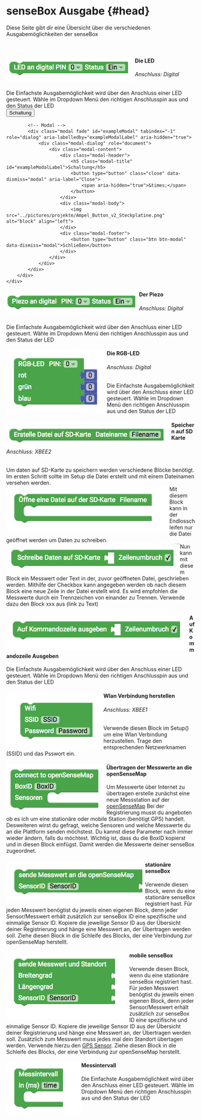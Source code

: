 # senseBox Ausgabe {#head}

<div class="description">Diese Seite gibt dir eine Übersicht über die verschiedenen Ausgabemöglichkeiten der senseBox
</div>
<div class="line">
    <br>
    <br>
</div>



<div class="container">
    <div class="row">
        <div class="col-md">
            <img src="../pictures/blocks/output/output-0.png" alt="block" align="left">
        </div>
        <div class="col-md">
            <h4>Die LED</h4>
            <h6>Anschluss: Digital</h6>
            Die Einfachste Ausgabemöglichkeit wird über den Anschluss einer LED gesteuert. Wähle im Dropdown Menü den richtigen Anschlusspin
            aus und den Status der LED
            <br>
            <!-- Button trigger modal -->
            <button type="button" class="btn-modal" data-toggle="modal" data-target="#exampleModal">
                Schaltung
            </button>

            <!-- Modal -->
            <div class="modal fade" id="exampleModal" tabindex="-1" role="dialog" aria-labelledby="exampleModalLabel" aria-hidden="true">
                <div class="modal-dialog" role="document">
                    <div class="modal-content">
                        <div class="modal-header">
                            <h5 class="modal-title" id="exampleModalLabel">Schaltung</h5>
                            <button type="button" class="close" data-dismiss="modal" aria-label="Close">
                                <span aria-hidden="true">&times;</span>
                            </button>
                        </div>
                        <div class="modal-body">
                            <img src="../pictures/projekte/Ampel_Button_v2_Steckplatine.png" alt="block" align="left">
                        </div>
                        <div class="modal-footer">
                            <button type="button" class="btn btn-modal" data-dismiss="modal">Schließen</button>
                        </div>
                    </div>
                </div>
            </div>
        </div>
    </div>
</div>

<div class="line"></div>

<div class="container">
    <div class="row">
        <div class="col-md">
            <img src="../pictures/blocks/output/output-1.png" alt="block" align="left">
        </div>
        <div class="col-md">
            <h4>Der Piezo</h4>
            <h6>Anschluss: Digital</h6>
            Die Einfachste Ausgabemöglichkeit wird über den Anschluss einer LED gesteuert. Wähle im Dropdown Menü den richtigen Anschlusspin
            aus und den Status der LED
        </div>
    </div>
</div>

<div class="line"></div>

<div class="container">
    <div class="row">
        <div class="col-md">
            <img src="../pictures/blocks/output/output-2.png" alt="block" align="left">
        </div>
        <div class="col-md">
            <h4>Die RGB-LED</h4>
            <h6>Anschluss: Digital</h6>
            Die Einfachste Ausgabemöglichkeit wird über den Anschluss einer LED gesteuert. Wähle im Dropdown Menü den richtigen Anschlusspin
            aus und den Status der LED
        </div>
    </div>
</div>

<div class="line"></div>



<div class="container">
    <div class="row">
        <div class="col-md">
            <img src="../pictures/blocks/output/output-3.png" alt="block" align="left">
        </div>
        <div class="col-md">
            <h4>Speichern auf SD Karte</h4>
            <h6>Anschluss: XBEE2</h6>
            Um daten auf SD-Karte zu speichern werden verschiedene Blöcke benötigt. Im ersten Schritt sollte im Setup die Datei erstellt
            und mit einem Dateinamen versehen werden.
        </div>
    </div>
    <div class="row">
        <div class="col-md">
            <img src="../pictures/blocks/output/output-4.png" alt="block" align="left">
        </div>
        <div class="col-md">
            Mit diesem Block kann in der Endlosschleifen nur die Datei geöffnet werden um Daten zu schreiben.
        </div>
    </div>
    <div class="row">
        <div class="col-md">
            <img src="../pictures/blocks/output/output-5.png" alt="block" align="left">
        </div>
        <div class="col-md">
            Nun kann mit diesem Block ein Messwert oder Text in der, zuvor geöffneten Datei, geschrieben werden. Mithilfe der Checkbox
            kann angegeben werden ob nach diesem Block eine neue Zeile in der Datei erstellt wird. Es wird empfohlen die
            Messwerte durch ein Trennzeichen von einander zu Trennen. Verwende dazu den Block xxx aus (link zu Text)
        </div>
    </div>
</div>

<div class="line"></div>

<div class="container">
    <div class="row">
        <div class="col-md">
            <img src="../pictures/blocks/output/output-6.png" alt="block" align="left">
        </div>
        <div class="col-md">
            <h4>Auf Kommandozeile Ausgeben</h4>
            Die Einfachste Ausgabemöglichkeit wird über den Anschluss einer LED gesteuert. Wähle im Dropdown Menü den richtigen Anschlusspin
            aus und den Status der LED
        </div>
    </div>
</div>

<div class="line"></div>

<div class="container">
    <div class="row">
        <div class="col-md">
            <img src="../pictures/blocks/output/output-7.png" alt="block" align="left">
        </div>
        <div class="col-md">
            <h4>Wlan Verbindung herstellen</h4>
            <h6>Anschluss: XBEE1</h6>
            Verwende diesen Block im Setup() um eine Wlan Verbindung herzustellen. Trage den entsprechenden Netzwerknamen (SSID) und
            das Psswort ein.
        </div>
    </div>
</div>

<div class="line"></div>

<div class="container">
    <div class="row">
        <div class="col-md">
            <img src="../pictures/blocks/output/output-8.png" alt="block" align="left">
        </div>
        <div class="col-md">
            <h4>Übertragen der Messwerte an die openSenseMap</h4>
            Um Messwerte über Internet zu übertragen erstelle zunächst eine neue Messstation auf der
            <a href="https://opensensemap.org/register">openSenseMap</a> Bei der Registrierung musst du angeboten ob es ich um eine stationäre oder mobile Station (benötigt
            GPS) handelt. Desweiteren wirst du gefragt, welche Sensoren und welche Messwerte du an die Plattform senden möchstest.
            Du kannst diese Parameter nach immer wieder ändern, falls du möchtest. Wichtig ist, dass du die BoxID kopierst
            und in diesen Block einfügst. Damit werden die Messwerte deiner senseBox zugeordnet.
        </div>
    </div>
    <div class="row">
        <div class="col-md">
            <img src="../pictures/blocks/output/output-9.png" alt="block" align="left">
        </div>
        <div class="col-md">
            <h4>stationäre senseBox</h4>
            Verwende diesen Block, wenn du eine stationäre senseBox registriert hast. Für jeden Messwert benögtist du jeweils einen eigenen
            Block, denn jeder Sensor/Messwert erhält zusätzlich zur senseBox ID eine spezifische und einmalige Sensor ID.
            Kopiere die jeweilige Sensor ID aus der Übersicht deiner Registrierung und hänge eine Messwert an, der Übertragen
            werden soll. Ziehe diesen Block in die Schleife des Blocks, der eine Verbindung zur openSenseMap herstellt.
        </div>
    </div>
    <div class="row">
        <div class="col-md">
            <img src="../pictures/blocks/output/output-10.png" alt="block" align="left">
        </div>
        <div class="col-md">
            <h4>mobile senseBox</h4>
            Verwende diesen Block, wenn du eine stationäre senseBox registriert hast. Für jeden Messwert benögtist du jeweils einen eigenen
            Block, denn jeder Sensor/Messwert erhält zusätzlich zur senseBox ID eine spezifische und einmalige Sensor ID.
            Kopiere die jeweilige Sensor ID aus der Übersicht deiner Registrierung und hänge eine Messwert an, der Übertragen
            werden soll. Zusätzlich zum Messwert muss jedes mal dein Standort übertagen werden. Verwende hierzu den
            <a href="../bloecke/sensebox_sensoren.html">GPS Sensor</a>. Ziehe diesen Block in die Schleife des Blocks, der eine Verbindung zur openSenseMap herstellt.
        </div>
    </div>
</div>

<div class="container">
    <div class="row">
        <div class="col-md">
            <img src="../pictures/blocks/output/output-11.png" alt="block" align="left">
        </div>
        <div class="col-md">
            <h4>Messintervall</h4>
            Die Einfachste Ausgabemöglichkeit wird über den Anschluss einer LED gesteuert. Wähle im Dropdown Menü den richtigen Anschlusspin
            aus und den Status der LED
        </div>
    </div>
</div>

<div class="line"></div>